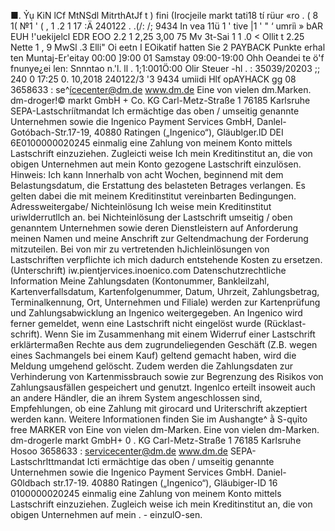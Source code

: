 ■. Ỷụ KiN lCf MtNSdl MitrthAtJf t ) fini (Irocjeile markt tati18 tí rüur «ro . ( 8 1( №1 ' ( , 1 .2 1 17 :Ä 240122 . .(/: /; 9434 In vea 11ü 1 ' tive |1 ' " ‘ umriì » bAR EUH !'uekijelcl EDR EOO 2.2 1 2,25 3,00 75 Mv 3t-Sai 1 1 .0 < Ollit t 2.25 Nette 1 , 9 MwSl .3 Elli" Oi eetn I EOikatif hatten Sie 2 PAYBACK Punkte erhal ten Muntaj-Er'eitay 00:00 ]9:00 01 Samstay 09:00-19:00 Ohh Oeandei te ö'f fnunye¿ei len: Snnntao n.'l. ll . 1;1:001Ö:00 Olir Steuer -hl . : 35039/20203 ;; 240 0 17:25 0. 10,2018 240122/3 '3 9434 umiidi Hlť opAYHACK gg 08 3658633 : se^ícecenter@dm.de www.dm.de Eine von vielen dm.Marken. dm-droger!© markt GmbH + Co. KG Carl-Metz-Straße 1 76185 Karlsruhe SEPA-Lastschríítmandat Ich ermächtige das oben / umseitig genannte Unternehmen sowie die Ingenico Payment Services GmbH, Danlel-Gotóbach-Str.17-19, 40880 Ratingen („Ingenico“), Gläublger.lD DEI 6E0100000020245 einmalig eine Zahlung von meinem Konto mittels Lastschrift einzuziehen. Zugleicti weise Ich mein Kreditinstitut an, die von obigen Unternehmen aut mein Konto gezogene Lastschrift einzulösen. Hinweis: Ich kann Innerhalb von acht Wochen, beginnend mit dem Belastungsdatum, die Erstattung des belasteten Betrages verlangen. Es gelten dabei die mit meinem Kreditinstitut vereinbarten Bedingungen. Adressweitergabe/ Nichteinlösung Ich weise mein Kreditinstitut uriwlderrutllch an. bei Nichteinlösung der Lastschrift umseitig / oben genanntem Unternehmen sowie deren Dienstleistern auf Anforderung meinen Namen und meine Anschrift zur Geltendmachung der Forderung mitzuteilen. Bei von mir zu vertretenden hJichleinlösungen von Lastschriften verpflichte ich mich dadurch entstehende Kosten zu ersetzen. (Unterschrift) iw.pientjervices.inoenico.com Datenschutzrechtliche Information Meine Zahlungsdaten (Kontonummer, Bankleilzahl, Kartenverfallsdatum, Kartenfolgenummer, Datum, Uhrzeit, Zahlungsbetrag, Terminalkennung, Ort, Unternehmen und Filiale) werden zur Kartenprüfung und Zahlungsabwicklung an Ingenico weitergegeben. An Ingenico wird ferner gemeldet, wenn eine Lastschrift nicht eingelöst wurde (Rücklast- schrift). Wenn Sie im Zusammenhang mit einem Widerruf einer Lastschrift erklärtermaßen Rechte aus dem zugrundeliegenden Geschäft (Z.B. wegen eines Sachmangels bei einem Kauf) geltend gemacht haben, wird die Meldung umgehend gelöscht. Zudem werden die Zahlungsdaten zur Verhinderung von Kartenmissbrauch sowie zur Begrenzung des Risikos von Zahlungsausfällen gespeichert und genutzt. Ingenlco erteilt insoweit auch an andere Händler, die an ihrem System angeschlossen sind, Empfehlungen, ob eine Zahlung mit girocard und Uriterschrift akzeptiert werden kann. Weitere Informationen finden Sie im Aushangte^ ằ S-qụỉto free MARKER von Eine von vielen dm-Marken. Eine von vielen dm-Marken. dm-drogerle markt GmbH+ 0 . KG Carl-Metz-Straße 1 76185 Karlsruhe Hosoo 3658633 : servicecenter@dm.de www.dm.de SEPA-Lastschrlttmandat Icti ermächtige das oben / umseitig genannte Unternehmen sowie die Ingenico Payment Services GmbH. Daniel-G0ldbach str.17-19. 40880 Ratingen („Ingenico“), Gläubiger-ID 16 0100000020245 einmalig eine Zahlung von meinem Konto mittels Lastschrift einzuziehen. Zugleich weise ich mein Kreditinstitut an, die von obigen Unternehmen auf mein . - einzulO-sen.